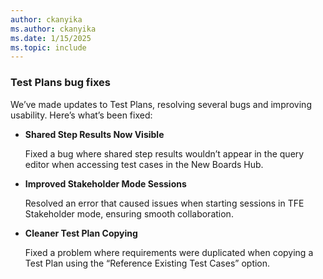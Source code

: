 ```yaml
---
author: ckanyika
ms.author: ckanyika
ms.date: 1/15/2025
ms.topic: include
---
```


### Test Plans bug fixes

We’ve made updates to Test Plans, resolving several bugs and improving usability. Here’s what’s been fixed:

* **Shared Step Results Now Visible**

    Fixed a bug where shared step results wouldn’t appear in the query editor when accessing test cases in the New Boards Hub.
* **Improved Stakeholder Mode Sessions**
    
    Resolved an error that caused issues when starting sessions in TFE Stakeholder mode, ensuring smooth collaboration.
* **Cleaner Test Plan Copying**

    Fixed a problem where requirements were duplicated when copying a Test Plan using the “Reference Existing Test Cases” option.
